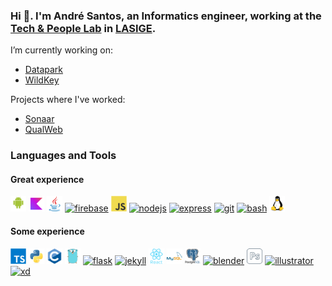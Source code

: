### Hi 👋. I'm André Santos, an Informatics engineer, working at the [Tech & People Lab](https://techandpeople.github.io) in [LASIGE](http://lasige.pt).

I’m currently working on:
  - [Datapark](https://dataparklasige.appspot.com/parkinson/)
  - [WildKey](https://techandpeople.github.io/keyboard/) 

Projects where I've worked:
  - [Sonaar](http://www.di.fc.ul.pt/~cad/SONAAR/documentation/doc.html)
  - [QualWeb](https://github.com/qualweb)

### Languages and Tools

#### Great experience

<p align="left">
  <a href="https://developer.android.com" target="_blank"> <img src="https://raw.githubusercontent.com/devicons/devicon/master/icons/android/android-original-wordmark.svg" alt="android" width="25" height="25"/></a> 
  <a href="https://kotlinlang.org" target="_blank"><img src="https://raw.githubusercontent.com/devicons/devicon/master/icons/kotlin/kotlin-original.svg" alt="kotlin" width="25" height="25"/></a>
  <a href="https://www.java.com" target="_blank"><img src="https://raw.githubusercontent.com/devicons/devicon/master/icons/java/java-original.svg" alt="java" width="25" height="25"/></a>
  <a href="https://firebase.google.com/" target="_blank"><img src="https://www.vectorlogo.zone/logos/firebase/firebase-icon.svg" alt="firebase" width="25" height="25"/></a>
  <a href="https://developer.mozilla.org/en-US/docs/Web/JavaScript" target="_blank"><img src="https://raw.githubusercontent.com/devicons/devicon/master/icons/javascript/javascript-original.svg" alt="javascript" width="25" height="25"/></a>
  <a href="https://nodejs.org" target="_blank"><img src="https://nodejs.org/static/images/logos/nodejs-new-pantone-white.svg" alt="nodejs" width="25" height="25"/></a>
  <a href="https://expressjs.com" target="_blank"><img src="https://encrypted-tbn0.gstatic.com/images?q=tbn:ANd9GcQprYdebuGjpDHnU5L4QZOI5ZrqyWmHIRjSBdq5ABi5Z_gcdnP_AgRtLEAsdwuokyhCGtU&usqp=CAU" alt="express" width="25" height="25"/></a>
  <a href="https://git-scm.com/" target="_blank"><img src="https://www.vectorlogo.zone/logos/git-scm/git-scm-icon.svg" alt="git" width="25" height="25"/></a>
  <a href="https://www.gnu.org/software/bash/" target="_blank"><img src="https://raw.githubusercontent.com/odb/official-bash-logo/61eff022f2dad3c7468f5deb4f06652d15f2c143/assets/Logos/Icons/SVG/32x32.svg" alt="bash" width="25" height="25"/></a>
  <a href="https://www.linux.org/" target="_blank"> <img src="https://raw.githubusercontent.com/devicons/devicon/master/icons/linux/linux-original.svg" alt="linux" width="25" height="25"/></a>
<p>
  
#### Some experience
  
<p align="left">
  <a href="https://www.typescriptlang.org/" target="_blank"> <img src="https://raw.githubusercontent.com/devicons/devicon/master/icons/typescript/typescript-original.svg" alt="typescript" width="25" height="25"/></a>
  <a href="https://www.python.org" target="_blank"><img src="https://raw.githubusercontent.com/devicons/devicon/master/icons/python/python-original.svg" alt="python" width="25" height="25"/></a> 
  <a href="https://www.cprogramming.com/" target="_blank"><img src="https://raw.githubusercontent.com/devicons/devicon/master/icons/c/c-original.svg" alt="c" width="25" height="25"/></a>
  <a href="https://golang.org" target="_blank"><img src="https://raw.githubusercontent.com/devicons/devicon/master/icons/go/go-original.svg" alt="go" width="25" height="25"/></a>
  <a href="https://flask.palletsprojects.com/" target="_blank"><img src="https://www.logolynx.com/images/logolynx/00/00429ca224699ddf60ce05b46ef08709.jpeg" alt="flask" width="25" height="25"/></a>
   <a href="https://jekyllrb.com/" target="_blank"><img src="https://www.vectorlogo.zone/logos/jekyllrb/jekyllrb-icon.svg" alt="jekyll" width="25" height="25"/></a>
  <a href="https://reactjs.org/" target="_blank"><img src="https://raw.githubusercontent.com/devicons/devicon/master/icons/react/react-original-wordmark.svg" alt="react" width="25" height="25"/></a> 
  <a href="https://www.mysql.com/" target="_blank"><img src="https://raw.githubusercontent.com/devicons/devicon/master/icons/mysql/mysql-original-wordmark.svg" alt="mysql" width="25" height="25"/></a>
  <a href="https://www.postgresql.org" target="_blank"><img src="https://raw.githubusercontent.com/devicons/devicon/master/icons/postgresql/postgresql-original-wordmark.svg" alt="postgresql" width="25" height="25"/></a>
  <a href="https://www.blender.org/" target="_blank"><img src="https://download.blender.org/branding/community/blender_community_badge_white.svg" alt="blender" width="25" height="25"/></a>
  <a href="https://www.photoshop.com/en" target="_blank"><img src="https://raw.githubusercontent.com/devicons/devicon/master/icons/photoshop/photoshop-line.svg" alt="photoshop" width="25" height="25"/></a>
  <a href="https://www.adobe.com/in/products/illustrator.html" target="_blank"><img src="https://www.vectorlogo.zone/logos/adobe_illustrator/adobe_illustrator-icon.svg" alt="illustrator" width="25" height="25"/></a> 
  <a href="https://www.adobe.com/products/xd.html" target="_blank"><img src="https://helpx.adobe.com/content/dam/help/mnemonics/xd_app_RGB_2017.svg" alt="xd" width="25" height="25"/></a>
</p>

